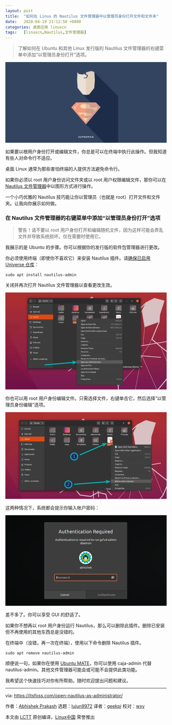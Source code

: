 ```yaml
---
layout: post
title:	"如何在 Linux 的 Nautilus 文件管理器中以管理员身份打开文件和文件夹"
date:	2020-04-19 21:12:50 +0800 
categories:	桌面应用 linuxcn 
tags:	[linuxcn,Nautilus,文件管理器]
---
```




> 
> 了解如何在 Ubuntu 和其他 Linux 发行版的 Nautilus 文件管理器的右键菜单中添加“以管理员身份打开”选项。
> 
> 
> 


![](/Asserts/Images/album/202004/19/211224hurk01u0kuvqnpvn.jpg)


如果要以根用户身份打开或编辑文件，你总是可以在终端中执行此操作。但我知道有些人对命令行不适应。


桌面 Linux 通常为那些害怕终端的人提供方法避免命令行。


如果你必须以 root 用户身份访问文件夹或以 root 用户权限编辑文件，那你可以在 [Nautilus 文件管理器](https://wiki.gnome.org/Apps/Files)中以图形方式进行操作。


一个小巧优雅的 Nautilus 技巧能让你以管理员（也就是 root）打开文件和文件夹。让我向你展示如何做。


### 在 Nautilus 文件管理器的右键菜单中添加“以管理员身份打开”选项



> 
> 警告！请不要以 root 用户身份打开和编辑随机文件，因为这样可能会弄乱文件并导致系统损坏。仅在需要时使用它。
> 
> 
> 


我展示的是 Ubuntu 的步骤。你可以根据你的发行版的软件包管理器进行更改。


你必须使用终端（即使你不喜欢它）来安装 Nautilus 插件。请[确保已启用 Universe 仓库](https://itsfoss.com/ubuntu-repositories/)：



```
sudo apt install nautilus-admin
```

关闭并再次打开 Nautilus 文件管理器以查看更改生效。


![Right clock to see the “Open as Administrator” option](/Asserts/Images/album/202004/19/211253hvvqqdg77wrptpm5.jpg)


你也可以用 root 用户身份编辑文件。只需选择文件，右键单击它，然后选择“以管理员身份编辑”选项。


![Edit Files As Root Ubuntu](/Asserts/Images/album/202004/19/211256x7ewi1u4y74u77nu.jpg)


这两种情况下，系统都会提示你输入帐户密码：


![You need to enter your password, of course](/Asserts/Images/album/202004/19/211257ykcyu0ryj677z287.png)


差不多了。你可以享受 GUI 的舒适了。


如果你不想再以 root 用户身份运行 Nautilus，那么可以删除此插件。删除已安装但不再使用的其他东西总是没错的。


在终端中（没错，再一次在终端），使用以下命令删除 Nautilus 插件。



```
sudo apt remove nautilus-admin
```

顺便说一句，如果你在使用 [Ubuntu MATE](https://ubuntu-mate.org/)，你可以使用 caja-admin 代替 nautilus-admin。其他文件管理器可能会或可能不会提供此类功能。


我希望这个快速技巧对你有所帮助。随时欢迎提出问题和建议。




---


via: <https://itsfoss.com/open-nautilus-as-administrator/>


作者：[Abhishek Prakash](https://itsfoss.com/author/abhishek/) 选题：[lujun9972](https://github.com/lujun9972) 译者：[geekpi](https://github.com/geekpi) 校对：[wxy](https://github.com/wxy)


本文由 [LCTT](https://github.com/LCTT/TranslateProject) 原创编译，[Linux中国](https://linux.cn/) 荣誉推出
